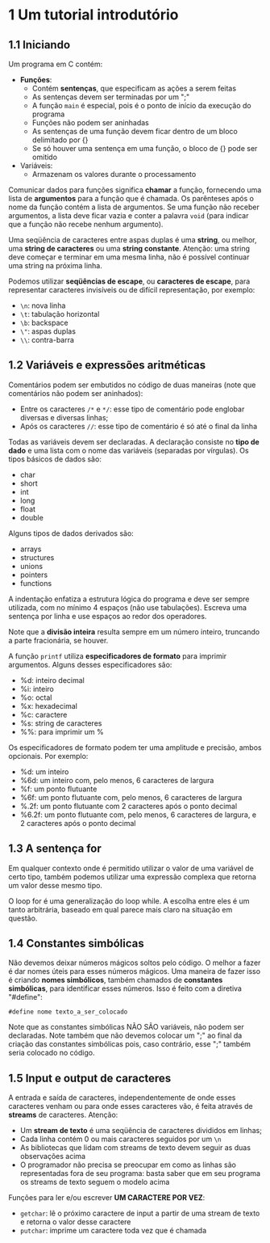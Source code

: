 # 1 Um tutorial introdutório

## 1.1 Iniciando

Um programa em C contém:

* **Funções**:
  * Contém **sentenças**, que especificam as ações a serem feitas
  * As sentenças devem ser terminadas por um ";"
  * A função `main` é especial, pois é o ponto de início da execução do programa
  * Funções não podem ser aninhadas
  * As sentenças de uma função devem ficar dentro de um bloco delimitado por {}
  * Se só houver uma sentença em uma função, o bloco de {} pode ser omitido
* Variáveis:
  * Armazenam os valores durante o processamento

Comunicar dados para funções significa **chamar** a função, fornecendo uma lista
de **argumentos** para a função que é chamada. Os parênteses após o nome da
função contém a lista de argumentos. Se uma função não receber argumentos, a
lista deve ficar vazia e conter a palavra `void` (para indicar que a função não
recebe nenhum argumento).

Uma seqüência de caracteres entre aspas duplas é uma **string**, ou melhor, uma
**string de caracteres** ou uma **string constante**. Atenção: uma string deve
começar e terminar em uma mesma linha, não é possível continuar uma string na
próxima linha.

Podemos utilizar **seqüências de escape**, ou **caracteres de escape**, para
representar caracteres invisíveis ou de difícil representação, por exemplo:

* `\n`: nova linha
* `\t`: tabulação horizontal
* `\b`: backspace
* `\"`: aspas duplas
* `\\`: contra-barra


## 1.2 Variáveis e expressões aritméticas

Comentários podem ser embutidos no código de duas maneiras (note que comentários
não podem ser aninhados):

* Entre os caracteres `/*` e `*/`: esse tipo de comentário pode englobar
  diversas e diversas linhas;
* Após os caracteres `//`: esse tipo de comentário é só até o final da linha

Todas as variáveis devem ser declaradas. A declaração consiste no **tipo de
dado** e uma lista com o nome das variáveis (separadas por vírgulas). Os tipos
básicos de dados são:

* char
* short
* int
* long
* float
* double

Alguns tipos de dados derivados são:

* arrays
* structures
* unions
* pointers
* functions

A indentação enfatiza a estrutura lógica do programa e deve ser sempre
utilizada, com no mínimo 4 espaços (não use tabulações). Escreva uma sentença
por linha e use espaços ao redor dos operadores.

Note que a **divisão inteira** resulta sempre em um número inteiro, truncando a
parte fracionária, se houver.

A função `printf` utiliza **especificadores de formato** para imprimir
argumentos. Alguns desses especificadores são:

* %d: inteiro decimal
* %i: inteiro
* %o: octal
* %x: hexadecimal
* %c: caractere
* %s: string de caracteres
* %%: para imprimir um %

Os especificadores de formato podem ter uma amplitude e precisão, ambos
opcionais. Por exemplo:

* %d: um inteiro
* %6d: um inteiro com, pelo menos, 6 caracteres de largura
* %f: um ponto flutuante
* %6f: um ponto flutuante com, pelo menos, 6 caracteres de largura
* %.2f: um ponto flutuante com 2 caracteres após o ponto decimal
* %6.2f: um ponto flutuante com, pelo menos, 6 caracteres de largura, e 2
  caracteres após o ponto decimal


## 1.3 A sentença for

Em qualquer contexto onde é permitido utilizar o valor de uma variável de certo
tipo, também podemos utilizar uma expressão complexa que retorna um valor desse
mesmo tipo.

O loop for é uma generalização do loop while. A escolha entre eles é um tanto
arbitrária, baseado em qual parece mais claro na situação em questão.


## 1.4 Constantes simbólicas

Não devemos deixar números mágicos soltos pelo código. O melhor a fazer é dar
nomes úteis para esses números mágicos. Uma maneira de fazer isso é criando
**nomes simbólicos**, também chamados de **constantes simbólicas**, para
identificar esses números. Isso é feito com a diretiva "#define":

`#define nome texto_a_ser_colocado`

Note que as constantes simbólicas NÃO SÃO variáveis, não podem ser
declaradas. Note também que não devemos colocar um ";" ao final da criação das
constantes simbólicas pois, caso contrário, esse ";" também seria colocado no
código.


## 1.5 Input e output de caracteres

A entrada e saída de caracteres, independentemente de onde esses caracteres
venham ou para onde esses caracteres vão, é feita através de **streams** de
caracteres. Atenção:

* Um **stream de texto** é uma seqüência de caracteres divididos em linhas;
* Cada linha contém 0 ou mais caracteres seguidos por um `\n`
* As bibliotecas que lidam com streams de texto devem seguir as duas observações
  acima
* O programador não precisa se preocupar em como as linhas são representadas
  fora de seu programa: basta saber que em seu programa os streams de texto
  seguem o modelo acima

Funções para ler e/ou escrever **UM CARACTERE POR VEZ**:

* `getchar`: lê o próximo caractere de input a partir de uma stream de texto e
  retorna o valor desse caractere
* `putchar`: imprime um caractere toda vez que é chamada

